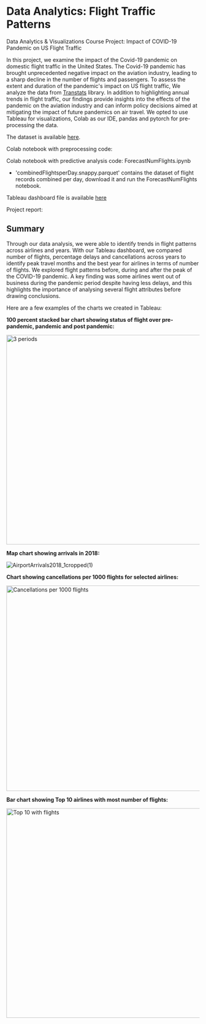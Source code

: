 # Data Analytics: Flight Traffic Patterns

Data Analytics & Visualizations Course Project: Impact of COVID-19 Pandemic on US Flight Traffic

In this project, we examine the impact of the Covid-19 pandemic on domestic flight traffic in the United States. The Covid-19 pandemic has brought unprecedented negative impact on the aviation industry, leading to a sharp decline in the number of flights and passengers. To assess the extent and duration of the pandemic's impact on US flight traffic, We analyze the data from [Transtats](https://www.transtats.bts.gov/) library. In addition to highlighting annual trends in flight traffic, our findings provide insights into the effects of the pandemic on the aviation industry and can inform policy decisions aimed at mitigating the impact of future pandemics on air travel. We opted to use Tableau for visualizations, Colab as our IDE, pandas and pytorch for pre-processing the data.

The dataset is available [here](https://www.kaggle.com/datasets/robikscube/flight-delay-dataset-20182022?select=Combined_Flights_2020.csv).

Colab notebook with preprocessing code:

Colab notebook with predictive analysis code: ForecastNumFlights.ipynb
 - 'combinedFlightsperDay.snappy.parquet' contains the dataset of flight records combined per day, download it and run the ForecastNumFlights notebook.

Tableau dashboard file is available [here](https://yuoffice-my.sharepoint.com/:f:/r/personal/msivakum_yorku_ca/Documents/Data%20Analytics%20-Tableau?csf=1&web=1&e=Inhtzv)

Project report:

## Summary
Through our data analysis, we were able to identify trends in flight patterns across airlines and years. With our Tableau dashboard, we compared number of flights, percentage delays and cancellations across years to identify  peak travel months and the best year for airlines in terms of number of flights. We explored flight patterns before, during and after the peak of the COVID-19 pandemic. A key finding was some airlines went out of business during the pandemic period despite having less delays, and this highlights the importance of analysing several flight attributes before drawing conclusions.

Here are a few examples of the charts we created in Tableau:

<b>100 percent stacked bar chart showing status of flight over pre-pandemic, pandemic and post pandemic:</b>

<img width="546" alt="3 periods" src="https://user-images.githubusercontent.com/127549357/230979687-a5c5c183-1218-43f1-af07-17caa7942813.png">

<b>Map chart showing arrivals in 2018:</b>

![AirportArrivals2018_1cropped(1)](https://user-images.githubusercontent.com/127549357/230979870-3e76bd34-f391-4de9-94be-ef16eb620373.png)

<b>Chart showing cancellations per 1000 flights for selected airlines:</b>

<img width="535" alt="Cancellations per 1000 flights" src="https://user-images.githubusercontent.com/127549357/230979896-d223a937-ffa5-439c-8ceb-62d9c1f1eb50.png">

<b>Bar chart showing Top 10 airlines with most number of flights:</b>

<img width="546" alt="Top 10 with flights" src="https://user-images.githubusercontent.com/127549357/230979921-813dc5ce-d56e-4a88-b193-02b23afffaf9.png">
